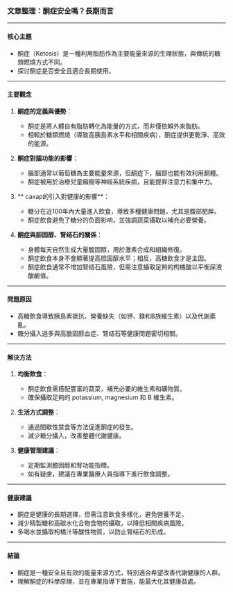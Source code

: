 ### 文章整理：酮症安全嗎？長期而言

---

#### **核心主題**
- 酮症（Ketosis）是一種利用脂肪作為主要能量來源的生理狀態，與傳統的糖類燃燒方式不同。
- 探讨酮症是否安全且適合長期使用。

---

#### **主要觀念**
1. **酮症的定義與優勢**：
   - 酮症是將人體自有脂肪轉化為能量的方式，而非僅依賴外來脂肪。
   - 相較於糖類燃燒（導致高胰島素水平和相關疾病），酮症提供更乾淨、高效的能源。

2. **酮症對腦功能的影響**：
   - 腦部通常以葡萄糖為主要能量來源，但酮症下，腦部也能有效利用酮體。
   - 酮症被用於治療兒童癲癇等神經系統疾病，且能提昇注意力和集中力。

3. ** сахар的引入對健康的影響**：
   - 糖分在近100年內大量進入飲食，導致多種健康問題，尤其是腹部肥胖。
   - 酮症飲食避免了糖分的负面影响，並強調蔬菜攝取以補充必要營養。

4. **酮症與胆固醇、腎结石的關係**：
   - 身體每天自然生成大量膽固醇，用於激素合成和組織修復。
   - 酮症飲食本身不會顯著提高胆固醇水平；相反，高糖飲食才是主因。
   - 酮症飲食通常不增加腎结石風險，但需注意攝取足夠的枸橘酸以平衡尿液酸鹼值。

---

#### **問題原因**
- 高糖飲食導致胰島素抵抗、營養缺失（如钾、鎂和B族維生素）以及代謝紊亂。
- 糖分攝入過多與高膽固醇血症、腎结石等健康問題密切相關。

---

#### **解決方法**
1. **均衡飲食**：
   - 酮症飲食需搭配豐富的蔬菜，補充必要的維生素和礦物質。
   - 確保攝取足夠的 potassium, magnesium 和 B 維生素。

2. **生活方式調整**：
   - 通過間歇性禁食等方法促進酮症的發生。
   - 減少糖分攝入，改善整體代謝健康。

3. **健康管理建議**：
   - 定期監測膽固醇和腎功能指標。
   - 如有疑慮，建議在專業醫療人員指導下進行飲食調整。

---

#### **健康建議**
- 酮症是健康的長期選擇，但需注意飲食多樣化，避免營養不足。
- 減少精製糖和高碳水化合物食物的攝取，以降低相關疾病風險。
- 多喝水並攝取枸橘汁等酸性物質，以防止腎结石的形成。

---

#### **結論**
- 酮症是一種安全且有效的能量來源方式，特別適合希望改善代謝健康的人群。
- 理解酮症的科學原理，並在專業指導下實施，能最大化其健康益處。